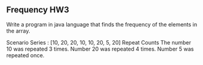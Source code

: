 ## Frequency HW3

Write a program in java language that finds the frequency of the elements in the array.

Scenario
Series : [10, 20, 20, 10, 10, 20, 5, 20]
Repeat Counts
The number 10 was repeated 3 times.
Number 20 was repeated 4 times.
Number 5 was repeated once.